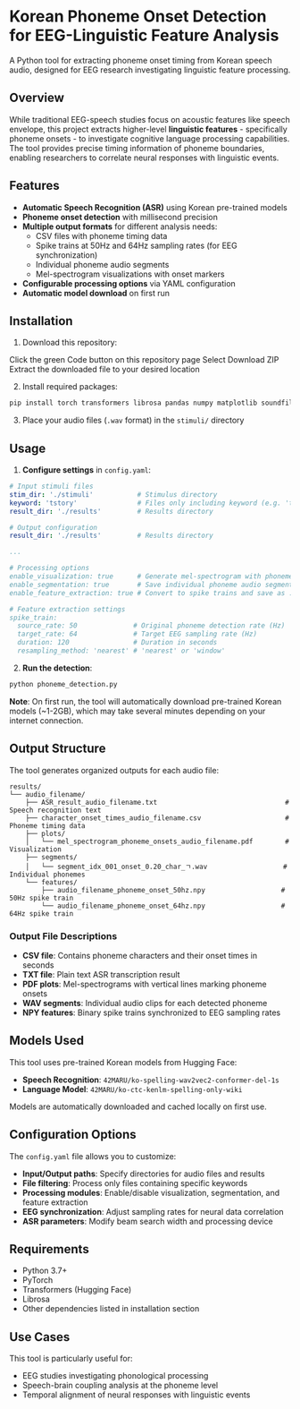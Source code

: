 # Korean Phoneme Onset Detection for EEG-Linguistic Feature Analysis

A Python tool for extracting phoneme onset timing from Korean speech audio, designed for EEG research investigating linguistic feature processing.

## Overview

While traditional EEG-speech studies focus on acoustic features like speech envelope, this project extracts higher-level **linguistic features** - specifically phoneme onsets - to investigate cognitive language processing capabilities. The tool provides precise timing information of phoneme boundaries, enabling researchers to correlate neural responses with linguistic events.

## Features

- **Automatic Speech Recognition (ASR)** using Korean pre-trained models
- **Phoneme onset detection** with millisecond precision 
- **Multiple output formats** for different analysis needs:
  - CSV files with phoneme timing data
  - Spike trains at 50Hz and 64Hz sampling rates (for EEG synchronization)
  - Individual phoneme audio segments
  - Mel-spectrogram visualizations with onset markers
- **Configurable processing options** via YAML configuration
- **Automatic model download** on first run

## Installation

1. Download this repository:

Click the green Code button on this repository page
Select Download ZIP
Extract the downloaded file to your desired location

2. Install required packages:
```bash
pip install torch transformers librosa pandas numpy matplotlib soundfile scipy jamo pyyaml
```

3. Place your audio files (`.wav` format) in the `stimuli/` directory

## Usage

1. **Configure settings** in `config.yaml`:
```yaml
# Input stimuli files
stim_dir: './stimuli'           # Stimulus directory
keyword: 'tstory'               # Files only including keyword (e.g. 'tstory' : only files with tstory is processed)
result_dir: './results'         # Results directory

# Output configuration
result_dir: './results'         # Results directory

...

# Processing options
enable_visualization: true      # Generate mel-spectrogram with phoneme markers
enable_segmentation: true       # Save individual phoneme audio segments
enable_feature_extraction: true # Convert to spike trains and save as .npy

# Feature extraction settings
spike_train:
  source_rate: 50              # Original phoneme detection rate (Hz)
  target_rate: 64              # Target EEG sampling rate (Hz)
  duration: 120                # Duration in seconds
  resampling_method: 'nearest' # 'nearest' or 'window'
```

2. **Run the detection**:
```bash
python phoneme_detection.py
```

**Note**: On first run, the tool will automatically download pre-trained Korean models (~1-2GB), which may take several minutes depending on your internet connection.

## Output Structure

The tool generates organized outputs for each audio file:

```
results/
└── audio_filename/
    ├── ASR_result_audio_filename.txt                                # Speech recognition text
    ├── character_onset_times_audio_filename.csv                     # Phoneme timing data
    ├── plots/
    │   └── mel_spectrogram_phoneme_onsets_audio_filename.pdf        # Visualization
    ├── segments/
    │   └── segment_idx_001_onset_0.20_char_ㄱ.wav                   # Individual phonemes
    └── features/
        ├── audio_filename_phoneme_onset_50hz.npy                   # 50Hz spike train
        └── audio_filename_phoneme_onset_64hz.npy                   # 64Hz spike train
```

### Output File Descriptions

- **CSV file**: Contains phoneme characters and their onset times in seconds
- **TXT file**: Plain text ASR transcription result
- **PDF plots**: Mel-spectrograms with vertical lines marking phoneme onsets
- **WAV segments**: Individual audio clips for each detected phoneme
- **NPY features**: Binary spike trains synchronized to EEG sampling rates

## Models Used

This tool uses pre-trained Korean models from Hugging Face:
- **Speech Recognition**: `42MARU/ko-spelling-wav2vec2-conformer-del-1s`
- **Language Model**: `42MARU/ko-ctc-kenlm-spelling-only-wiki`

Models are automatically downloaded and cached locally on first use.

## Configuration Options

The `config.yaml` file allows you to customize:

- **Input/Output paths**: Specify directories for audio files and results
- **File filtering**: Process only files containing specific keywords
- **Processing modules**: Enable/disable visualization, segmentation, and feature extraction
- **EEG synchronization**: Adjust sampling rates for neural data correlation
- **ASR parameters**: Modify beam search width and processing device

## Requirements

- Python 3.7+
- PyTorch
- Transformers (Hugging Face)
- Librosa
- Other dependencies listed in installation section

## Use Cases

This tool is particularly useful for:
- EEG studies investigating phonological processing
- Speech-brain coupling analysis at the phoneme level
- Temporal alignment of neural responses with linguistic events
